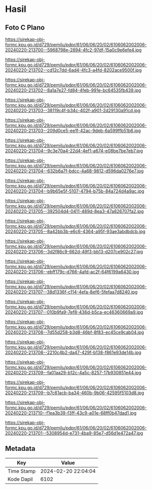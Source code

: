 # Hasil

## Foto C Plano

https://sirekap-obj-formc.kpu.go.id/d729/pemilu/pdpr/61/06/06/20/02/6106062002006-20240220-213700--5968798e-2894-4fc2-97df-15a0c9e6efe4.jpg

https://sirekap-obj-formc.kpu.go.id/d729/pemilu/pdpr/61/06/06/20/02/6106062002006-20240220-213702--cd12c7dd-6ad4-4fc3-a4fd-8202ace9500f.jpg

https://sirekap-obj-formc.kpu.go.id/d729/pemilu/pdpr/61/06/06/20/02/6106062002006-20240220-213702--8a1a7e27-fd84-4feb-991e-bc64535fb439.jpg

https://sirekap-obj-formc.kpu.go.id/d729/pemilu/pdpr/61/06/06/20/02/6106062002006-20240220-213703--38119c4f-b34c-402f-a901-2d29130a91cd.jpg

https://sirekap-obj-formc.kpu.go.id/d729/pemilu/pdpr/61/06/06/20/02/6106062002006-20240220-213703--209d0ce5-ee1f-42ac-9deb-6a599ffb51b6.jpg

https://sirekap-obj-formc.kpu.go.id/d729/pemilu/pdpr/61/06/06/20/02/6106062002006-20240220-213704--9c3e70a4-22d4-4ef1-a674-e08be7be7eb7.jpg

https://sirekap-obj-formc.kpu.go.id/d729/pemilu/pdpr/61/06/06/20/02/6106062002006-20240220-213704--632b6a7f-bdcc-4a68-9812-d596da0276e7.jpg

https://sirekap-obj-formc.kpu.go.id/d729/pemilu/pdpr/61/06/06/20/02/6106062002006-20240220-213704--b9b65e5f-5107-4794-b75b-84a724d4a9ac.jpg

https://sirekap-obj-formc.kpu.go.id/d729/pemilu/pdpr/61/06/06/20/02/6106062002006-20240220-213705--392504d4-0411-489d-8ea3-47a826707fa2.jpg

https://sirekap-obj-formc.kpu.go.id/d729/pemilu/pdpr/61/06/06/20/02/6106062002006-20240220-213705--8a42bb3b-e6c6-4364-a95f-93ae3abdbdcb.jpg

https://sirekap-obj-formc.kpu.go.id/d729/pemilu/pdpr/61/06/06/20/02/6106062002006-20240220-213706--3d2f86c9-662d-49f3-bb13-d207ce902c27.jpg

https://sirekap-obj-formc.kpu.go.id/d729/pemilu/pdpr/61/06/06/20/02/6106062002006-20240220-213706--ebff179c-d766-4afd-ac2f-64f6199a6430.jpg

https://sirekap-obj-formc.kpu.go.id/d729/pemilu/pdpr/61/06/06/20/02/6106062002006-20240220-213707--38d1336f-c114-4efa-8ef6-5fefaa7d8240.jpg

https://sirekap-obj-formc.kpu.go.id/d729/pemilu/pdpr/61/06/06/20/02/6106062002006-20240220-213707--010b9fa9-7ef8-436d-b5ca-ec46360669a9.jpg

https://sirekap-obj-formc.kpu.go.id/d729/pemilu/pdpr/61/06/06/20/02/6106062002006-20240220-213708--7d55d258-b3d8-46bf-8f83-ec45ce9cab04.jpg

https://sirekap-obj-formc.kpu.go.id/d729/pemilu/pdpr/61/06/06/20/02/6106062002006-20240220-213708--2210c4b2-da47-429f-b138-f861e93de14b.jpg

https://sirekap-obj-formc.kpu.go.id/d729/pemilu/pdpr/61/06/06/20/02/6106062002006-20240220-213709--fa01aa29-b12c-4a5c-8257-17b930851e44.jpg

https://sirekap-obj-formc.kpu.go.id/d729/pemilu/pdpr/61/06/06/20/02/6106062002006-20240220-213709--b7c61acb-ba34-460b-9b06-42595f5103d8.jpg

https://sirekap-obj-formc.kpu.go.id/d729/pemilu/pdpr/61/06/06/20/02/6106062002006-20240220-213710--f1ea3b39-f3ff-43c9-a01e-68ff0b47dad1.jpg

https://sirekap-obj-formc.kpu.go.id/d729/pemilu/pdpr/61/06/06/20/02/6106062002006-20240220-213701--5308954d-e731-4ba9-85e7-d56d1e472a47.jpg


## Metadata

| Key        | Value               |
| ---------- | ------------------- |
| Time Stamp | 2024-02-20 22:04:04 |
| Kode Dapil | 6102                |



